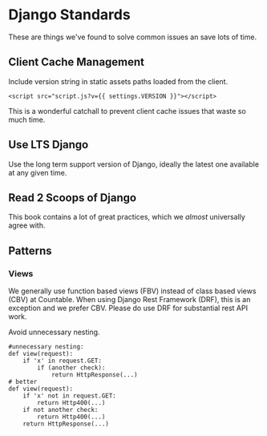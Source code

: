 # Django Standards

These are things we've found to solve common issues an save lots of time.

## Client Cache Management

Include version string in static assets paths loaded from the client.

```
<script src="script.js?v={{ settings.VERSION }}"></script>
```

This is a wonderful catchall to prevent client cache issues that waste so much time.

## Use LTS Django

Use the long term support version of Django, ideally the latest one available at any given time.

## Read 2 Scoops of Django

This book contains a lot of great practices, which we _almost_ universally agree with.

## Patterns

### Views

We generally use function based views (FBV) instead of class based views (CBV) at Countable. When using Django Rest Framework (DRF), this is an exception and we prefer CBV. Please do use DRF for substantial rest API work.

Avoid unnecessary nesting.
```
#unnecessary nesting:
def view(request):
    if 'x' in request.GET:
        if (another check):
            return HttpResponse(...)
# better
def view(request):
    if 'x' not in request.GET:
        return Http400(...)
    if not another check:
        return Http400(...)
    return HttpResponse(...)
```
